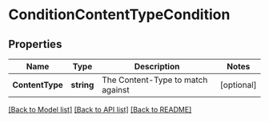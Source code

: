 # ConditionContentTypeCondition

## Properties

Name | Type | Description | Notes
------------ | ------------- | ------------- | -------------
**ContentType** | **string** | The Content-Type to match against | [optional] 

[[Back to Model list]](../README.md#documentation-for-models) [[Back to API list]](../README.md#documentation-for-api-endpoints) [[Back to README]](../README.md)


